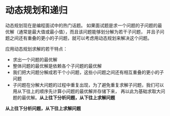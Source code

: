 # 动态规划和递归

动态规划现在是编程面试中的热门话题。
如果面试题是求一个问题的子问题的最优解（通常是最大值或最小值），而且该问题能够划分解为若干子问题，
并且子问题之间还有重叠的更小的子问题，就可以考虑用动态规划来解决这个问题。

应用动态规划求解的若干特点：

* 求出一个问题的最优解
* 整体问题的最优解是依赖各个子问题的最优解
* 我们把大问题分解成若干个小问题，这些小问题之间还有相互重叠的更小的子问题
* 子问题在分解大问题的过程中重复出现，为了避免重复求解子问题，我们可以用从下往上的顺序先计算小问题的最优解并存储下来，
再以此为基础求取大问题的最优解。**从上往下分析问题，从下往上求解问题**


**从上往下分析问题，从下往上求解问题**

